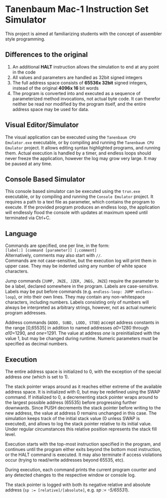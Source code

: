 # Tanenbaum Mac-1 Instruction Set Simulator

This project is aimed at familiarizing students with the concept of assembler style programming.


## Differences to the original

1. An additional **HALT** instruction allows the simulation to end at any point in the code
1. All values and parameters are handled as 32bit signed integers
1. The full address space consists of **65536x 32bit** signed integers, instead of the original **4096x 16** bit words
1. The program is converted into and executed as a sequence of parameterized method invocations, not actual byte code.
It can therefor neither be read nor modified by the program itself, and the entire address space may be used for data.

## Visual Editor/Simulator
The visual application can be executed using the `Tanenbaum CPU Emulator.exe` executable, or by compiling and running the `Tanenbaum CPU Emulator` project.
It allows editing syntax highlighted programs, and running them.
Actual execution is handled by a timer, and endless loops should never freeze the application, however the log may grow very large.
It may be paused at any time.

## Console Based Simulator
This console based simulator can be executed using the `trun.exe` executable, or by compiling and running the `Console Emulator` project.
It requires a path to a text file as parameter, which contains the program to execute.
If the provided program produces an endless loop, the application will endlessly flood the console with updates at maximum speed until terminated via Ctrl+C.

## Language
Commands are specified, one per line, in the form:\
`[label:] [command [parameter]] [;comment]`\
Alternatively, comments may also start with `//`.\
Commands are not case-sensitive, but the execution log will print them in upper case. They may be indented using any number of white space characters.

Jump commands (`JUMP, JNZE, JZER, JNEG, JNZE`) require the parameter to be a label, declared somewhere in the program. Labels are case-sensitive.
Labels may be put before commands (e.g. `endless-loop: JUMP endless-loop`), or into their own lines. They may contain any non-whitespace characters, including numbers.
Labels consisting only of numbers will always be interpreted as arbitrary strings, however, not as actual numeric program addresses.

Address commands (`ADDD, SUBD, LODD, STOD`) accept address constants in the range [0,65535] in addition to named addresses *a0*=1280 through *a10*=1290, and *one*=1291.
The value at address *one* is preinitialized with the value 1, but may be changed during runtime.
Numeric parameters must be specified as decimal numbers.

## Execution
The entire address space is initialized to 0, with the exception of the special address *one* (which is set to 1).

The stack pointer wraps around as it reaches either extreme of the available address space.
It is initialized with 0, but may be redefined using the SWAP command.
If initialized to 0, a decrementing stack pointer wraps around to the largest possible address (65535) before progressing further downwards.
Since PUSH decrements the stack pointer before writing to the new address, the value at address 0 remains unchanged in this case.
The simulation keeps track of the initial stack value (0 unless SWAP is executed), and allows to log the stack pointer relative to its initial value.
Under regular circumstances this relative position represents the stack fill level.

Execution starts with the top-most instruction specified in the program, and continues until the program either exits beyond the bottom most instruction,
or the HALT command is executed.
It may also terminate if access violations occur (trying to read/write addresses beyond 65535, etc).

During execution, each command prints the current program counter and any detected changes to the respective window or console log.

The stack pointer is logged with both its negative relative and absolute address (`sp := [relative]/[absolute]`, e.g. *sp := -5/65531*).
